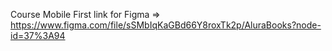 Course Mobile First
link for Figma => https://www.figma.com/file/sSMbIqKaGBd66Y8roxTk2p/AluraBooks?node-id=37%3A94
